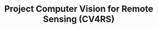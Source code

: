---
layout: teaching_course
#
update_date: 2021-09-04
title: Project Computer Vision for Remote Sensing (CV4RS)
banner_image: CV4RS-2.jpg
semester: Winter semester 2021/22
credit_point: 6 SWS/9 ECTS
participants: 15
date_time: Friday 14:00-20:00
location: H 0106
isis_link: https://isis.tu-berlin.de/course/view.php?id=26214
#
description: |
  Participants of this project course gain practical experience in applying computer vision
  techniques to address Earth observation questions in a collaborative team and acquire knowledge
  on state-of-the-art topics in the field of computer vision for remote sensing.
  For the details about the course content, please visit the <a href="https://moseskonto.tu-berlin.de/moses/modultransfersystem/bolognamodule/beschreibung/anzeigen.html?nummer=41012&version=1&sprache=2" target="_blank">Moses</a> page. <br />
  <br />
  If you have any questions regarding the organization of the course, do not hesitate to contact us at: <a href="mailto:sekr@rsim.tu-berlin.de">sekr@rsim.tu-berlin.de</a>.

# announcements:
# -

lecturers:
    - name: Prof. Dr. Begüm Demir
      image: team_1.jpg
    - name: Dr. Nimisha Thekke Madam
      image: nimisha-thekke-madam.png
---